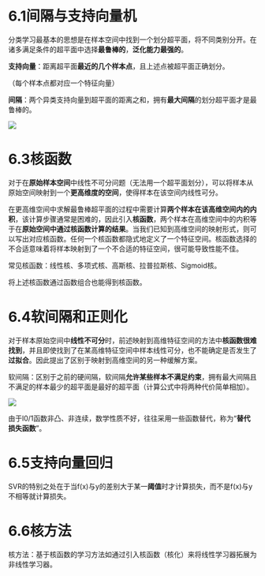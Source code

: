 ﻿# **6.1间隔与支持向量机**
分类学习最基本的思想是在样本空间中找到一个划分超平面，将不同类别分开。在诸多满足条件的超平面中选择**最鲁棒的**，**泛化能力最强的**。

**支持向量**：距离超平面**最近的几个样本点**，且上述点被超平面正确划分。

（每个样本点都对应一个特征向量）

**间隔**：两个异类支持向量到超平面的距离之和，拥有**最大间隔**的划分超平面才是最鲁棒的。

![](Aspose.Words.8fa4d243-0fc5-4513-927d-11a1b1855e81.001.png)
# **6.3核函数**
对于在**原始样本空间**中线性不可分问题（无法用一个超平面划分），可以将样本从原始空间映射到一个**更高维度的空间**，使得样本在该空间内线性可分。

在更高维空间中求解最鲁棒超平面的过程中需要计算**两个样本在该高维空间内的内积**，该计算步骤通常是困难的，因此引入**核函数**，两个样本在高维空间中的内积等于在**原始空间中通过核函数计算的结果**。当我们已知到高维空间的映射形式，则可以写出对应核函数。任何一个核函数都隐式地定义了一个特征空间。核函数选择的不合适意味着将样本映射到了一个不合适的特征空间，很可能导致性能不佳。

常见核函数：线性核、多项式核、高斯核、拉普拉斯核、Sigmoid核。

将上述核函数通过函数组合也能得到核函数。
# **6.4软间隔和正则化**
对于样本原始空间中**线性不可分**时，前述映射到高维特征空间的方法中**核函数很难找到**，并且即使找到了在某高维特征空间中样本线性可分，也不能确定是否发生了**过拟合**。因此提出了区别于映射到高维空间的另一种缓解方案。

软间隔：区别于之前的硬间隔，软间隔**允许某些样本不满足约束**，拥有最大间隔且不满足的样本最少的超平面是最好的超平面（计算公式中将两种代价简单相加）。

![](Aspose.Words.8fa4d243-0fc5-4513-927d-11a1b1855e81.002.png)

由于l0/1函数非凸、非连续，数学性质不好，往往采用一些函数替代，称为“**替代损失函数**”。
# **6.5支持向量回归**
SVR的特别之处在于当f(x)与y的差别大于某一**阈值**时才计算损失，而不是f(x)与y不相等就计算损失。
# **6.6核方法**
核方法：基于核函数的学习方法如通过引入核函数（核化）来将线性学习器拓展为非线性学习器。



